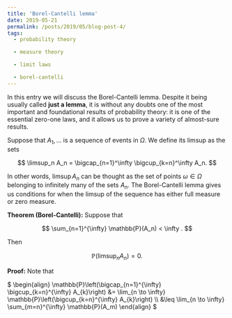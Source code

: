 ```yaml
---
title: 'Borel-Cantelli lemma'
date: 2019-05-21
permalink: /posts/2019/05/blog-post-4/
tags:
  - probability theory

  - measure theory

  - limit laws

  - borel-cantelli
---
```


In this entry we will discuss the Borel-Cantelli lemma. Despite it being usually called **just a lemma**, it is without any doubts one of the most important and foundational results of probability theory: it is one of the essential zero-one laws, and it allows us to prove a variety of almost-sure results.

Suppose that $A_1,\dots$ is a sequence of events in $\Omega$. We define its limsup as the sets

$$
\limsup_n A_n = \bigcap_{n=1}^\infty \bigcup_{k=n}^\infty A_n.
$$

In other words, $\limsup A_n$ can be thought as the set of points $\omega\in\Omega$ belonging to infinitely many of the sets $A_n$. The Borel-Cantelli lemma gives us conditions for when the limsup of the sequence has either full measure or zero measure.

**Theorem (Borel-Cantelli):** Suppose that

$$
\sum_{n=1}^{\infty} \mathbb{P}(A_n) < \infty .
$$

Then

$$
\mathbb{P}\left(\limsup_{n} A_n \right) = 0.
$$

**Proof:** Note that

$
\begin{align}
\mathbb{P}\left(\bigcap_{n=1}^{\infty} \bigcup_{k=n}^{\infty} A_{k}\right)  &= \lim_{n \to \infty} \mathbb{P}\left(\bigcup_{k=n}^{\infty} A_{k}\right) \\\\
&\leq \lim_{n \to \infty} \sum_{m=n}^{\infty} \mathbb{P}(A_m)
\end{align}
$
